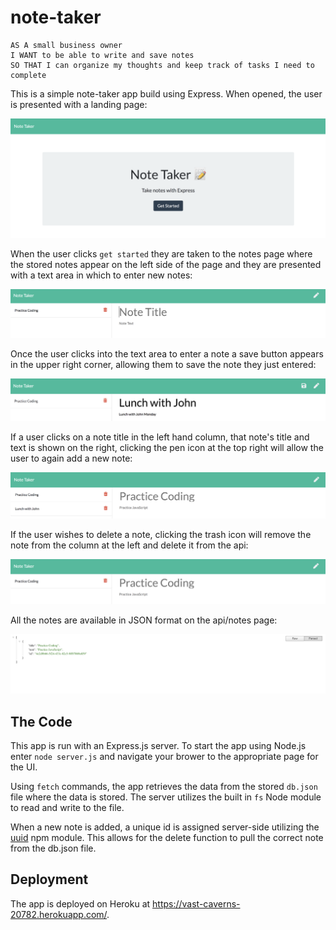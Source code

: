 # note-taker

```
AS A small business owner
I WANT to be able to write and save notes
SO THAT I can organize my thoughts and keep track of tasks I need to complete
```

This is a simple note-taker app build using Express. When opened, the user is presented with a landing page:

![landing](public/assets/images/landing.png)

When the user clicks `get started` they are taken to the notes page where the stored notes appear on the left side of the page and they are presented with a text area in which to enter new notes:

![notes](public/assets/images/notes.png)

Once the user clicks into the text area to enter a note a save button appears in the upper right corner, allowing them to save the note they just entered:

![entering notes](public/assets/images/enterNote.png)

If a user clicks on a note title in the left hand column, that note's title and text is shown on the right, clicking the pen icon at the top right will allow the user to again add a new note:

![view notes](public/assets/images/viewNote.png)

If the user wishes to delete a note, clicking the trash icon will remove the note from the column at the left and delete it from the api:

![delete notes](public/assets/images/deleteNote.png)

All the notes are available in JSON format on the api/notes page:

![api](public/assets/images/api.png)

## The Code

This app is run with an Express.js server. To start the app using Node.js enter `node server.js` and navigate your brower to the appropriate page for the UI.

Using `fetch` commands, the app retrieves the data from the stored `db.json` file where the data is stored. The server utilizes the built in `fs` Node module to read and write to the file.

When a new note is added, a unique id is assigned server-side utilizing the <a href="https://www.npmjs.com/package/uuid">uuid</a> npm module. This allows for the delete function to pull the correct note from the db.json file. 

## Deployment

The app is deployed on Heroku at <a href="https://vast-caverns-20782.herokuapp.com/">https://vast-caverns-20782.herokuapp.com/</a>.
